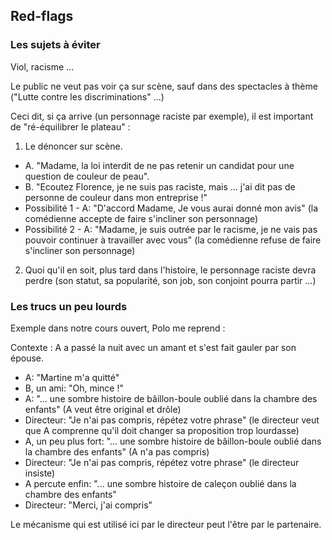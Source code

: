 ## Red-flags

### Les sujets à éviter
Viol, racisme ...

Le public ne veut pas voir ça sur scène, sauf dans des spectacles à thème ("Lutte contre les discriminations" ...)

Ceci dit, si ça arrive (un personnage raciste par exemple), il est important de "ré-équilibrer le plateau" :

1) Le dénoncer sur scène.
- A. "Madame, la loi interdit de ne pas retenir un candidat pour une question de couleur de peau".
- B. "Ecoutez Florence, je ne suis pas raciste, mais ... j'ai dit pas de personne de couleur dans mon entreprise !"
- Possibilité 1 - A: "D'accord Madame, Je vous aurai donné mon avis" (la comédienne accepte de faire s'incliner son personnage)
- Possibilité 2 - A: "Madame, je suis outrée par le racisme, je ne vais pas pouvoir continuer à travailler avec vous" (la comédienne refuse de faire s'incliner son personnage)

2) Quoi qu'il en soit, plus tard dans l'histoire, le personnage raciste devra perdre (son statut, sa popularité, son job, son conjoint pourra partir ...)

### Les trucs un peu lourds

Exemple dans notre cours ouvert, Polo me reprend :

Contexte : A a passé la nuit avec un amant et s'est fait gauler par son épouse.
- A: "Martine m'a quitté"
- B, un ami: "Oh, mince !"
- A: "... une sombre histoire de bâillon-boule oublié dans la chambre des enfants" (A veut être original et drôle)
- Directeur: "Je n'ai pas compris, répétez votre phrase" (le directeur veut que A comprenne qu'il doit changer sa proposition trop lourdasse)
- A, un peu plus fort: "... une sombre histoire de bâillon-boule oublié dans la chambre des enfants" (A n'a pas compris)
- Directeur: "Je n'ai pas compris, répétez votre phrase" (le directeur insiste)
- A percute enfin: "... une sombre histoire de caleçon oublié dans la chambre des enfants"
- Directeur: "Merci, j'ai compris"


Le mécanisme qui est utilisé ici par le directeur peut l'être par le partenaire.
